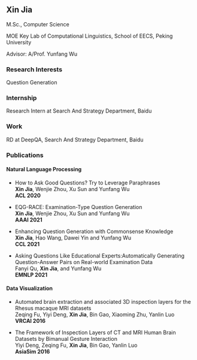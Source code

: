 ## Xin Jia

M.Sc., Computer Science

MOE Key Lab of Computational Linguistics, School of EECS, Peking University

Advisor: A/Prof. Yunfang Wu


### Research Interests
Question Generation


### Internship
Research Intern at Search And Strategy Department, Baidu
### Work
RD at DeepQA, Search And Strategy Department, Baidu


### Publications
#### Natural Language Processing
+ How to Ask Good Questions? Try to Leverage Paraphrases<br />**Xin Jia**, Wenjie Zhou, Xu Sun and Yunfang Wu<br />**ACL 2020**

+ EQG-RACE: Examination-Type Question Generation<br />**Xin Jia**, Wenjie Zhou, Xu Sun and Yunfang Wu<br />**AAAI 2021**

+ Enhancing Question Generation with Commonsense Knowledge<br />**Xin Jia**, Hao Wang, Dawei Yin and Yunfang Wu<br />**CCL 2021**

+ Asking Questions Like Educational Experts:Automatically Generating Question-Answer Pairs on Real-world Examination Data<br />Fanyi Qu, **Xin Jia**, and Yunfang Wu<br />**EMNLP 2021**

#### Data Visualization

+ Automated brain extraction and associated 3D inspection layers for the Rhesus macaque
MRI datasets<br />Zeqing Fu, Yiyi Deng, **Xin Jia**, Bin Gao, Xiaoming Zhu, Yanlin Luo<br />**VRCAI 2016**  


+ The Framework of Inspection Layers of CT and MRI Human Brain Datasets by Bimanual Gesture Interaction<br />Yiyi Deng, Zeqing Fu, **Xin Jia**, Bin Gao, Yanlin Luo<br />**AsiaSim 2016**  


